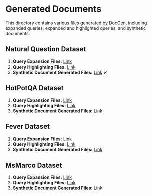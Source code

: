 # Generated Documents

This directory contains various files generated by DocGen, including expanded queries, expanded and highlighted queries, and synthetic documents.

## Natural Question Dataset
1. **Query Expansion Files:** [Link]()
2. **Query Highlighting Files:**  [Link]()
3. **Synthetic Document Generated Files:**  [Link](https://transfer.sh/IsFVotng62/bloom_560M_qdocgen_afterqExH.zip) ✔

## HotPotQA Dataset
1. **Query Expansion Files:**  [Link]()
2. **Query Highlighting Files:**  [Link]() 
3. **Synthetic Document Generated Files:**  [Link]()

## Fever Dataset
1. **Query Expansion Files:**  [Link]()
2. **Query Highlighting Files:**  [Link]() 
3. **Synthetic Document Generated Files:**  [Link]()

## MsMarco Dataset
1. **Query Expansion Files:**  [Link]()
2. **Query Highlighting Files:**  [Link]() 
3. **Synthetic Document Generated Files:**  [Link]()
